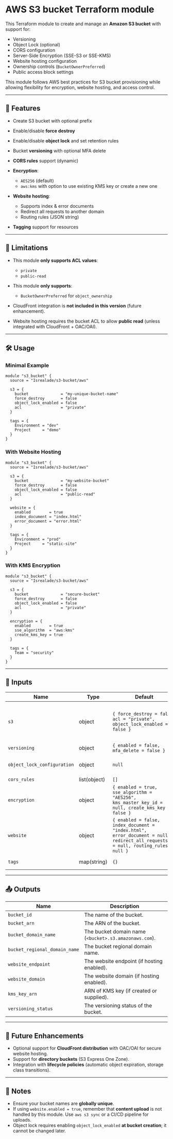 # AWS S3 bucket Terraform module

This Terraform module to create and manage an **Amazon S3 bucket** with support for:

* Versioning
* Object Lock (optional)
* CORS configuration
* Server-Side Encryption (SSE-S3 or SSE-KMS)
* Website hosting configuration
* Ownership controls (`BucketOwnerPreferred`)
* Public access block settings

This module follows AWS best practices for S3 bucket provisioning while allowing flexibility for encryption, website hosting, and access control.

---

## 🚀 Features

* Create S3 bucket with optional prefix
* Enable/disable **force destroy**
* Enable/disable **object lock** and set retention rules
* Bucket **versioning** with optional MFA delete
* **CORS rules** support (dynamic)
* **Encryption**:

  * `AES256` (default)
  * `aws:kms` with option to use existing KMS key or create a new one
* **Website hosting**:

  * Supports index & error documents
  * Redirect all requests to another domain
  * Routing rules (JSON string)
* **Tagging** support for resources

---

## 📌 Limitations

* This module **only supports ACL values**:

  * `private`
  * `public-read`

* This module **only supports**:

  * `BucketOwnerPreferred` for `object_ownership`

* CloudFront integration is **not included in this version** (future enhancement).

* Website hosting requires the bucket ACL to allow **public read** (unless integrated with CloudFront + OAC/OAI).

---

## 🛠️ Usage

### Minimal Example

```hcl
module "s3_bucket" {
  source = "Isrealade/s3-bucket/aws"

  s3 = {
    bucket              = "my-unique-bucket-name"
    force_destroy       = false
    object_lock_enabled = false
    acl                 = "private"
  }

  tags = {
    Environment = "dev"
    Project     = "demo"
  }
}
```

### With Website Hosting

```hcl
module "s3_bucket" {
  source = "Isrealade/s3-bucket/aws"

  s3 = {
    bucket              = "my-website-bucket"
    force_destroy       = false
    object_lock_enabled = false
    acl                 = "public-read"
  }

  website = {
    enabled        = true
    index_document = "index.html"
    error_document = "error.html"
  }

  tags = {
    Environment = "prod"
    Project     = "static-site"
  }
}
```

### With KMS Encryption

```hcl
module "s3_bucket" {
  source = "Isrealade/s3-bucket/aws"

  s3 = {
    bucket              = "secure-bucket"
    force_destroy       = false
    object_lock_enabled = false
    acl                 = "private"
  }

  encryption = {
    enabled        = true
    sse_algorithm  = "aws:kms"
    create_kms_key = true
  }

  tags = {
    Team = "security"
  }
}
```

---

## 🔧 Inputs

| Name                        | Type         | Default                                                                                                                            | Description                                                                                                |
| --------------------------- | ------------ | ---------------------------------------------------------------------------------------------------------------------------------- | ---------------------------------------------------------------------------------------------------------- |
| `s3`                        | object       | `{ force_destroy = false, acl = "private", object_lock_enabled = false }`                                                          | Main bucket config. Supports `bucket`, `bucket_prefix`, `force_destroy`, `acl`, and `object_lock_enabled`. |
| `versioning`                | object       | `{ enabled = false, mfa_delete = false }`                                                                                          | Versioning config.                                                                                         |
| `object_lock_configuration` | object       | `null`                                                                                                                             | Object lock retention settings (`mode`, `days`, `years`).                                                  |
| `cors_rules`                | list(object) | `[]`                                                                                                                               | List of CORS rules.                                                                                        |
| `encryption`                | object       | `{ enabled = true, sse_algorithm = "AES256", kms_master_key_id = null, create_kms_key = false }`                                   | Server-side encryption config. Supports `AES256` and `aws:kms`.                                            |
| `website`                   | object       | `{ enabled = false, index_document = "index.html", error_document = null, redirect_all_requests_to = null, routing_rules = null }` | Website hosting config.                                                                                    |
| `tags`                      | map(string)  | `{}`                                                                                                                               | Tags to apply to all resources.                                                                            |

---

## 📤 Outputs

| Name                          | Description                                           |
| ----------------------------- | ----------------------------------------------------- |
| `bucket_id`                   | The name of the bucket.                               |
| `bucket_arn`                  | The ARN of the bucket.                                |
| `bucket_domain_name`          | The bucket domain name (`<bucket>.s3.amazonaws.com`). |
| `bucket_regional_domain_name` | The bucket regional domain name.                      |
| `website_endpoint`            | The website endpoint (if hosting enabled).            |
| `website_domain`              | The website domain (if hosting enabled).              |
| `kms_key_arn`                 | ARN of KMS key (if created or supplied).              |
| `versioning_status`           | The versioning status of the bucket.                  |

---

## 🔮 Future Enhancements

* Optional support for **CloudFront distribution** with OAC/OAI for secure website hosting.
* Support for **directory buckets** (S3 Express One Zone).
* Integration with **lifecycle policies** (automatic object expiration, storage class transitions).

---

## 📝 Notes

* Ensure your bucket names are **globally unique**.
* If using `website.enabled = true`, remember that **content upload** is not handled by this module. Use `aws s3 sync` or a CI/CD pipeline for uploads.
* Object lock requires enabling `object_lock_enabled` **at bucket creation**; it cannot be changed later.